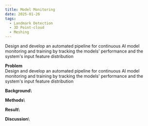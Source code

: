 ```yaml
---
title: Model Monitoring
date: 2025-01-26
tags:
  - Landmark Detection
  - 3D Point-cloud
  - Meshing
---
```


Design and develop an automated pipeline for continuous AI model monitoring and training by tracking the models' performance and the system's input feature distribution
<!--more-->

**Problem**\
Design and develop an automated pipeline for continuous AI model monitoring and training by tracking the models' performance and the system's input feature distribution

**Background**\

**Methods**\

**Result**\

**Discussion**\


